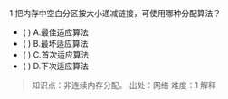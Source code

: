 1
把内存中空白分区按大小递减链接，可使用哪种分配算法？
- ( ) A.最佳适应算法 
- ( ) B.最坏适应算法 
- ( ) C.首次适应算法 
- ( ) D.下次适应算法

> 知识点：非连续内存分配。
> 出处：网络
> 难度：1
> 解释

